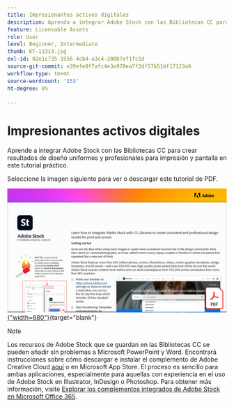 ```yaml
---
title: Impresionantes activos digitales
description: Aprenda a integrar Adobe Stock con las Bibliotecas CC para crear resultados de diseño uniformes y profesionales para impresión y pantalla en este tutorial práctico
feature: Licensable Assets
role: User
level: Beginner, Intermediate
thumb: KT-11314.jpg
exl-id: 02e1c735-1956-4cb4-a3c4-200b7ef1fc1d
source-git-commit: e39efe0f7afc4e3e970ea7f2df57b51bf17123a6
workflow-type: tm+mt
source-wordcount: '153'
ht-degree: 0%

---
```


# Impresionantes activos digitales

Aprende a integrar Adobe Stock con las Bibliotecas CC para crear resultados de diseño uniformes y profesionales para impresión y pantalla en este tutorial práctico.

Seleccione la imagen siguiente para ver o descargar este tutorial de PDF.

[![Imagen de la primera página del tutorial](assets/Stunningdigitalassets.png){&quot;width=680&quot;}](assets/Stunning-Digital-Assets.pdf){target="blank"}

>[!NOTE]
>
>Los recursos de Adobe Stock que se guardan en las Bibliotecas CC se pueden añadir sin problemas a Microsoft PowerPoint y Word. Encontrará instrucciones sobre cómo descargar e instalar el complemento de Adobe Creative Cloud [aquí](https://helpx.adobe.com/creative-cloud/help/libraries-addin-microsoft-office.html) o en Microsoft App Store. El proceso es sencillo para ambas aplicaciones, especialmente para aquellas con experiencia en el uso de Adobe Stock en Illustrator, InDesign o Photoshop. Para obtener más información, visite [Explorar los complementos integrados de Adobe Stock en Microsoft Office 365](https://helpx.adobe.com/stock/help/microsoft-office-plug-ins.html).

